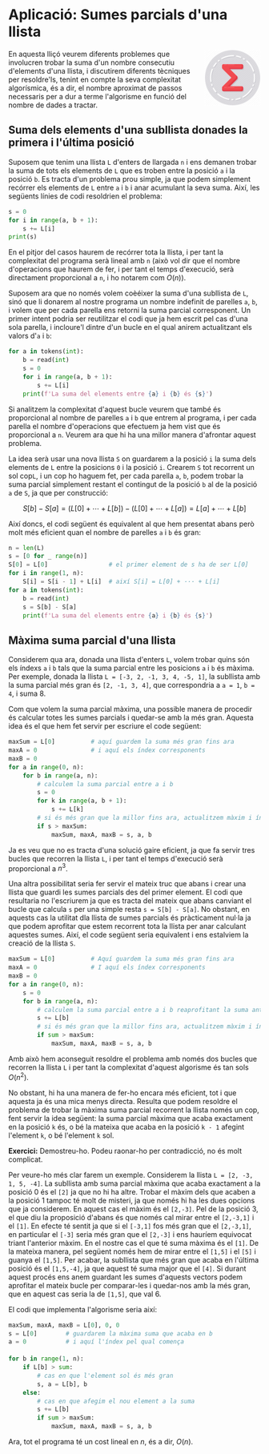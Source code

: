 # Aplicació: Sumes parcials d'una llista

<img src='./sumes-parcials.png' style='height: 8em; float: right; margin: 0 0 1em 1em;'/>

En aquesta lliçó veurem diferents problemes que involucren trobar la suma d'un nombre consecutiu d'elements d'una llista, i discutirem diferents tècniques per resoldre'ls, tenint en compte la seva complexitat algorísmica, és a dir, el nombre aproximat de passos necessaris per a dur a terme l'algorisme en funció del nombre de dades a tractar.


## Suma dels elements d'una subllista donades la primera i l'última posició

Suposem que tenim una llista `L` d'enters de llargada `n` i ens demanen trobar la suma de tots els elements de `L` que es troben entre la posició `a` i la posició `b`. Es tracta d'un problema prou simple, ja que podem simplement recórrer els elements de `L` entre `a` i `b` i anar acumulant la seva suma. Així, les següents línies de codi resoldrien el problema:

```python
s = 0
for i in range(a, b + 1):
	s += L[i]
print(s)
```

En el pitjor del casos haurem de recórrer tota la llista, i per tant la complexitat del programa serà lineal amb `n` (això vol dir que el nombre d'operacions que haurem de fer, i per tant el temps d'execució, serà directament proporcional a `n`, i ho notarem com $O(n)$).

Suposem ara que no només volem coèéixer la suma d'una subllista de `L`, sinó que li donarem al nostre programa un nombre indefinit de parelles `a`, `b`, i volem que per cada parella ens retorni la suma parcial corresponent. Un primer intent podria ser reutilitzar el codi que ja hem escrit pel cas d'una sola parella, i incloure'l dintre d'un bucle en el qual anirem actualitzant els valors d'`a` i `b`:

```python
for a in tokens(int):
	b = read(int)
	s = 0
	for i in range(a, b + 1):
		s += L[i]
	print(f'La suma del elements entre {a} i {b} és {s}')
```

Si analitzem la complexitat d'aquest bucle veurem que també és proporcional al nombre de parelles `a` i `b` que entrem al programa, i per cada parella el nombre d'operacions que efectuem ja hem vist que és proporcional a `n`. Veurem ara que hi ha una millor manera d'afrontar aquest problema.

La idea serà usar una nova llista `S` on guardarem a la posició `i` la suma dels elements de `L` entre la posicions `0` i la posició `i`. Crearem `S` tot recorrent un sol cop`L`, i un cop ho haguem fet, per cada parella `a`, `b`, podem trobar la suma parcial simplement restant el contingut de la posició `b` al de la posició `a` de `S`, ja que per construcció:

$$
S[b] - S[a] = (L[0] + \cdots + L[b]) - (L[0] + \cdots + L[a]) = L[a] + \cdots + L[b]
$$

Així doncs, el codi següent és equivalent al que hem presentat abans però molt més eficient quan el nombre de parelles `a` i `b` és gran:

```python
n = len(L)
s = [0 for _ range(n)]
S[0] = L[0]               	# el primer element de s ha de ser L[0]
for i in range(1, n):
	S[i] = S[i - 1] + L[i]  # així S[i] = L[0] + ··· + L[i]
for a in tokens(int):
	b = read(int)
	s = S[b] - S[a]
	print(f'La suma del elements entre {a} i {b} és {s}')
```


## Màxima suma parcial d'una llista

Considerem qua ara, donada una llista d'enters `L`,  volem trobar quins són els índexs `a` i `b` tals que la suma parcial entre les posicions `a` i `b` és màxima. Per exemple, donada la llista `L = [-3, 2, -1, 3, 4, -5, 1]`, la subllista amb la suma parcial més gran és `[2, -1, 3, 4]`, que correspondria a `a = 1`, `b = 4`, i suma 8.

Com que volem la suma parcial màxima, una possible manera de procedir és calcular totes les sumes parcials i quedar-se amb la més gran. Aquesta idea és el que hem fet servir per escriure el code següent:

```python
maxSum = L[0]          # aquí guardem la suma més gran fins ara
maxA = 0               # i aquí els índex corresponents
maxB = 0
for a in range(0, n):
	for b in range(a, n):
		# calculem la suma parcial entre a i b
		s = 0
		for k in range(a, b + 1):
			s += L[k]
		# si és més gran que la millor fins ara, actualitzem màxim i índexs
		if s > maxSum:
			maxSum, maxA, maxB = s, a, b
```

Ja es veu que no es tracta d'una solució gaire eficient, ja que fa servir tres bucles que recorren la llista `L`, i per tant el temps d'execució serà proporcional a $n^3$.

Una altra possibilitat seria fer servir el mateix truc que abans i crear una llista que guardi les sumes parcials des del primer element. El codi que resultaria no l'escriurem ja que es tracta del mateix que abans canviant el bucle que calcula `s` per una simple resta `s = S[b] - S[a]`. No obstant, en aquests cas la utilitat dla llista de sumes parcials és pràcticament nul·la ja que podem aprofitar que estem recorrent tota la llista per anar calculant aquestes sumes. Així, el code següent seria equivalent i ens estalviem la creació de la llista `S`.

```python
maxSum = L[0]          # Aquí guardem la suma més gran fins ara
maxA = 0               # I aquí els índex corresponents
maxB = 0
for a in range(0, n):
	s = 0
	for b in range(a, n):
		# calculem la suma parcial entre a i b reaprofitant la suma anterior
		s += L[b]
		# si és més gran que la millor fins ara, actualitzem màxim i índexs
		if sum > maxSum:
			maxSum, maxA, maxB = s, a, b
```

Amb això hem aconseguit resoldre el problema amb només dos bucles que recorren la llista `L` i per tant la complexitat d'aquest algorisme és tan sols $O(n^2)$.

No obstant, hi ha una manera de fer-ho encara més eficient, tot i que aquesta ja és una mica menys directa. Resulta que podem resoldre el problema de trobar la màxima suma parcial recorrent la llista només un cop, fent servir la idea següent: la suma parcial màxima que acaba exactament en la posició `k` és, o bé la mateixa que acaba en la posició `k - 1` afegint l'element `k`, o bé l'element `k` sol.

**Exercici:** Demostreu-ho. Podeu raonar-ho per contradicció, no és molt complicat.

Per veure-ho més clar farem un exemple. Considerem la llista
`L = [2, -3, 1, 5, -4]`. La subllista amb suma parcial màxima que acaba exactament a la posició 0 és el `[2]` ja que no hi ha altre. Trobar el màxim dels que acaben a la posició 1 tampoc té molt de misteri, ja que només hi ha les dues opcions que ja considerem. En aquest cas el màxim és el `[2,-3]`. Pel de la posició 3, el que diu la proposició d'abans és que només cal mirar entre el `[2,-3,1]` i el `[1]`. En efecte té sentit ja que si el `[-3,1]` fos més gran que el `[2,-3,1]`, en particular el `[-3]` seria més gran que el `[2,-3]` i ens hauríem equivocat triant l'anterior màxim. En el nostre cas el que té suma màxima és el `[1]`. De la mateixa manera, pel següent només hem de mirar entre el `[1,5]` i el `[5]` i guanya el `[1,5]`. Per acabar, la subllista que més gran que acaba en l'última posició és el `[1,5,-4]`, ja que aquest té suma major que el `[4]`. Si durant aquest procés ens anem guardant les sumes d'aquests vectors podem aprofitar el mateix bucle per comparar-les i quedar-nos amb la més gran, que en aquest cas seria la de `[1,5]`, que val 6.

El codi que implementa l'algorisme seria així:

```python
maxSum, maxA, maxB = L[0], 0, 0
s = L[0]        # guardarem la màxima suma que acaba en b
a = 0           # i aquí l'índex pel qual comença

for b in range(1, n):
	if L[b] > sum:
		# cas en que l'element sol és més gran
		s, a = L[b], b
	else:
		# cas en que afegim el nou element a la suma
		s += L[b]
		if sum > maxSum:
			maxSum, maxA, maxB = s, a, b
```

Ara, tot el programa té un cost lineal en $n$, és a dir, $O(n)$.


<Autors autors="jpetit rafah"/>
